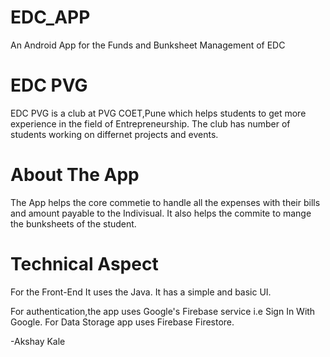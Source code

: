 # EDC_APP
An Android App for the Funds and Bunksheet Management of EDC 


# EDC PVG 
EDC PVG is a club at PVG COET,Pune which helps students to get more experience in the field of Entrepreneurship.
The club has number of students working on differnet projects and events.


# About The App
The App helps the core commetie to handle all the expenses with their bills and amount payable to the Indivisual.
It also helps the commite  to mange the bunksheets of the student.

# Technical Aspect
For the Front-End It uses the Java.
It has a simple and basic UI.

For authentication,the app uses Google's Firebase service i.e Sign In With Google.
For Data Storage app uses Firebase Firestore.



-Akshay Kale

